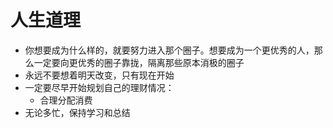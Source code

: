 # 人生道理
- 你想要成为什么样的，就要努力进入那个圈子。想要成为一个更优秀的人，那么一定要向更优秀的圈子靠拢，隔离那些原本消极的圈子
- 永远不要想着明天改变，只有现在开始
- 一定要尽早开始规划自己的理财情况：
  - 合理分配消费
- 无论多忙，保持学习和总结
